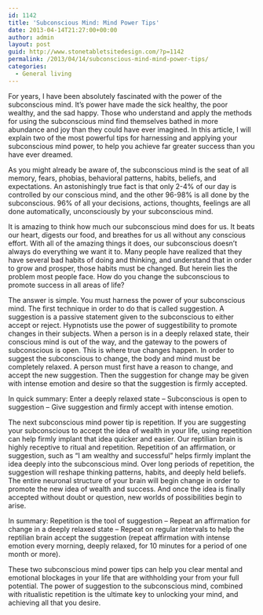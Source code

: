 ```yaml
---
id: 1142
title: 'Subconscious Mind: Mind Power Tips'
date: 2013-04-14T21:27:00+00:00
author: admin
layout: post
guid: http://www.stonetabletsitedesign.com/?p=1142
permalink: /2013/04/14/subconscious-mind-mind-power-tips/
categories:
  - General living
---
```

For years, I have been absolutely fascinated with the power of the subconscious mind. It’s power have made the sick healthy, the poor wealthy, and the sad happy. Those who understand and apply the methods for using the subconscious mind find themselves bathed in more abundance and joy than they could have ever imagined. In this article, I will explain two of the most powerful tips for harnessing and applying your subconscious mind power, to help you achieve far greater success than you have ever dreamed.

As you might already be aware of, the subconscious mind is the seat of all memory, fears, phobias, behavioral patterns, habits, beliefs, and expectations. An astonishingly true fact is that only 2-4% of our day is controlled by our conscious mind, and the other 96-98% is all done by the subconscious. 96% of all your decisions, actions, thoughts, feelings are all done automatically, unconsciously by your subconscious mind.

It is amazing to think how much our subconscious mind does for us. It beats our heart, digests our food, and breathes for us all without any conscious effort. With all of the amazing things it does, our subconscious doesn’t always do everything we want it to. Many people have realized that they have several bad habits of doing and thinking, and understand that in order to grow and prosper, those habits must be changed. But herein lies the problem most people face. How do you change the subconscious to promote success in all areas of life?

The answer is simple. You must harness the power of your subconscious mind. The first technique in order to do that is called suggestion. A suggestion is a passive statement given to the subconscious to either accept or reject. Hypnotists use the power of suggestibility to promote changes in their subjects. When a person is in a deeply relaxed state, their conscious mind is out of the way, and the gateway to the powers of subconscious is open. This is where true changes happen. In order to suggest the subconscious to change, the body and mind must be completely relaxed. A person must first have a reason to change, and accept the new suggestion. Then the suggestion for change may be given with intense emotion and desire so that the suggestion is firmly accepted.

In quick summary: Enter a deeply relaxed state – Subconscious is open to suggestion – Give suggestion and firmly accept with intense emotion.

The next subconscious mind power tip is repetition. If you are suggesting your subconscious to accept the idea of wealth in your life, using repetition can help firmly implant that idea quicker and easier. Our reptilian brain is highly receptive to ritual and repetition. Repetition of an affirmation, or suggestion, such as “I am wealthy and successful” helps firmly implant the idea deeply into the subconscious mind. Over long periods of repetition, the suggestion will reshape thinking patterns, habits, and deeply held beliefs. The entire neuronal structure of your brain will begin change in order to promote the new idea of wealth and success. And once the idea is finally accepted without doubt or question, new worlds of possibilities begin to arise.

In summary: Repetition is the tool of suggestion – Repeat an affirmation for change in a deeply relaxed state – Repeat on regular intervals to help the reptilian brain accept the suggestion (repeat affirmation with intense emotion every morning, deeply relaxed, for 10 minutes for a period of one month or more).

These two subconscious mind power tips can help you clear mental and emotional blockages in your life that are withholding your from your full potential. The power of suggestion to the subconscious mind, combined with ritualistic repetition is the ultimate key to unlocking your mind, and achieving all that you desire.